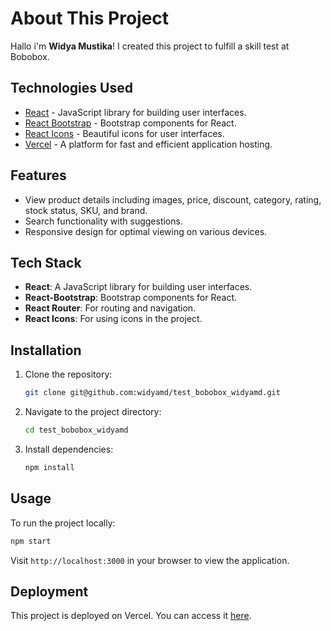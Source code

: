 # About This Project

Hallo i'm **Widya Mustika**! 
I created this project to fulfill a skill test at Bobobox.

## Technologies Used

- [React](https://reactjs.org/) - JavaScript library for building user interfaces.
- [React Bootstrap](https://react-bootstrap.github.io/) - Bootstrap components for React.
- [React Icons](https://react-icons.github.io/react-icons/) - Beautiful icons for user interfaces.
- [Vercel](https://vercel.com/) - A platform for fast and efficient application hosting.

## Features
- View product details including images, price, discount, category, rating, stock status, SKU, and brand.
- Search functionality with suggestions.
- Responsive design for optimal viewing on various devices.

## Tech Stack
- **React**: A JavaScript library for building user interfaces.
- **React-Bootstrap**: Bootstrap components for React.
- **React Router**: For routing and navigation.
- **React Icons**: For using icons in the project.

## Installation

1. Clone the repository:
   ```bash
   git clone git@github.com:widyamd/test_bobobox_widyamd.git
   ```
2. Navigate to the project directory:
   ```bash
   cd test_bobobox_widyamd
   ```
3. Install dependencies:
   ```bash
   npm install
   ```

## Usage
To run the project locally:
```bash
npm start
```
Visit `http://localhost:3000` in your browser to view the application.

## Deployment
This project is deployed on Vercel. You can access it [here](https://bobobox-widyamd.vercel.app/).
